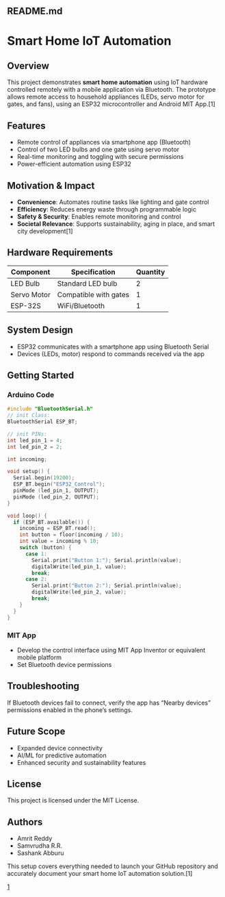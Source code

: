 ## README.md

# Smart Home IoT Automation

## Overview

This project demonstrates **smart home automation** using IoT hardware controlled remotely with a mobile application via Bluetooth. The prototype allows remote access to household appliances (LEDs, servo motor for gates, and fans), using an ESP32 microcontroller and Android MIT App.[1]

## Features

- Remote control of appliances via smartphone app (Bluetooth)
- Control of two LED bulbs and one gate using servo motor
- Real-time monitoring and toggling with secure permissions
- Power-efficient automation using ESP32

## Motivation & Impact

- **Convenience**: Automates routine tasks like lighting and gate control
- **Efficiency**: Reduces energy waste through programmable logic
- **Safety & Security**: Enables remote monitoring and control
- **Societal Relevance**: Supports sustainability, aging in place, and smart city development[1]

## Hardware Requirements

| Component      | Specification        | Quantity |
|----------------|---------------------|----------|
| LED Bulb       | Standard LED bulb   | 2        |
| Servo Motor    | Compatible with gates| 1        |
| ESP-32S        | WiFi/Bluetooth       | 1        |

## System Design

- ESP32 communicates with a smartphone app using Bluetooth Serial
- Devices (LEDs, motor) respond to commands received via the app

## Getting Started

### Arduino Code

```cpp
#include "BluetoothSerial.h"
// init Class: 
BluetoothSerial ESP_BT;

// init PINs:
int led_pin_1 = 4; 
int led_pin_2 = 2; 

int incoming; 

void setup() {
  Serial.begin(19200);
  ESP_BT.begin("ESP32_Control");
  pinMode (led_pin_1, OUTPUT);
  pinMode (led_pin_2, OUTPUT);
}

void loop() {
  if (ESP_BT.available()) {
    incoming = ESP_BT.read();
    int button = floor(incoming / 10);
    int value = incoming % 10;
    switch (button) {
      case 1:
        Serial.print("Button 1:"); Serial.println(value);
        digitalWrite(led_pin_1, value);
        break;
      case 2:
        Serial.print("Button 2:"); Serial.println(value);
        digitalWrite(led_pin_2, value);
        break;
    }
  }
}
```


### MIT App

- Develop the control interface using MIT App Inventor or equivalent mobile platform
- Set Bluetooth device permissions

## Troubleshooting

If Bluetooth devices fail to connect, verify the app has “Nearby devices” permissions enabled in the phone’s settings.

 ## Future Scope

- Expanded device connectivity
- AI/ML for predictive automation
- Enhanced security and sustainability features

 ## License

This project is licensed under the MIT License.

## Authors

- Amrit Reddy
- Samvrudha R.R.
- Sashank Abburu



This setup covers everything needed to launch your GitHub repository and accurately document your smart home IoT automation solution.[1]

[1](https://ppl-ai-file-upload.s3.amazonaws.com/web/direct-files/attachments/90786489/b2053064-bf9f-485d-9688-f98358f96f8b/Final-iot-report.pdf)
